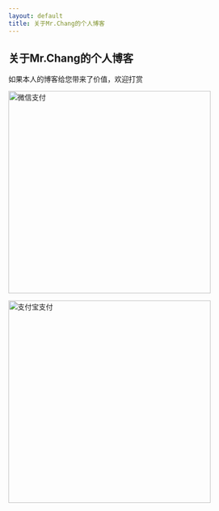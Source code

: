 ```yaml
---
layout: default
title: 关于Mr.Chang的个人博客
---
```


  <h2 class="pageTitle">关于Mr.Chang的个人博客</h2>
  <p class="intro">如果本人的博客给您带来了价值，欢迎打赏</p>

<div class="post">
  <p><img src="{{ '/assets/img/wx.jpg'}}" alt="微信支付" width="400" height="400"> </p>
</div>
<div>

  <p><img src="{{ '/assets/img/zfb.jpg'}}" alt="支付宝支付" width="400" height="400"> </p>

  </div>
